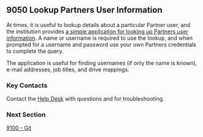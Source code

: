 ## 9050 Lookup Partners User Information

At times, it is useful to lookup details about a particular Partner user, and the institution provides [a simple application for looking up Partners user information](http://helpdeskqueries.partners.org/userinfo/test13.html). A name or username is required to use the lookup, and when prompted for a username and password use your own Partners credentials to complete the query.

The application is useful for finding usernames (if only the name is known), e-mail addresses, job titles, and drive mappings.


### Key Contacts

Contact the [Help Desk](http://helpdeskselfservice.partners.org/) with questions and for troubleshooting.


### Next Section

[9100 - Git](https://github.com/sleepepi/howto/blob/master/9000-miscellaneous/9100-git.md)
